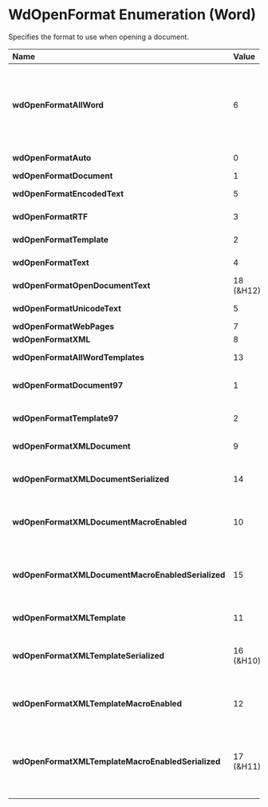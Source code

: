 
# WdOpenFormat Enumeration (Word)

Specifies the format to use when opening a document.



|**Name**|**Value**|**Description**|
|:-----|:-----|:-----|
|**wdOpenFormatAllWord**|6|A Microsoft Word format that is backward compatible with earlier versions of Word.|
|**wdOpenFormatAuto**|0|The existing format.|
|**wdOpenFormatDocument**|1|Word format.|
|**wdOpenFormatEncodedText**|5|Encoded text format.|
|**wdOpenFormatRTF**|3|Rich text format (RTF).|
|**wdOpenFormatTemplate**|2|As a Word template.|
|**wdOpenFormatText**|4|Unencoded text format.|
|**wdOpenFormatOpenDocumentText**|18 (&amp;H12)|OpenDocument Text format.|
|**wdOpenFormatUnicodeText**|5|Unicode text format.|
|**wdOpenFormatWebPages**|7|HTML format.|
|**wdOpenFormatXML**|8|XML format.|
|**wdOpenFormatAllWordTemplates**|13|Word template format.|
|**wdOpenFormatDocument97**|1|Microsoft Word 97 document format.|
|**wdOpenFormatTemplate97**|2|Word 97 template format.|
|**wdOpenFormatXMLDocument**|9|XML document format.|
|**wdOpenFormatXMLDocumentSerialized**|14|Open XML file format saved as a single XML file.|
|**wdOpenFormatXMLDocumentMacroEnabled**|10|XML document format with macros enabled.|
|**wdOpenFormatXMLDocumentMacroEnabledSerialized**|15|Open XML file format with macros enabled saved as a single XML file.|
|**wdOpenFormatXMLTemplate**|11|XML template format.|
|**wdOpenFormatXMLTemplateSerialized**|16 (&amp;H10)|Open XML template format saved as a XML single file.|
|**wdOpenFormatXMLTemplateMacroEnabled**|12|XML template format with macros enabled.|
|**wdOpenFormatXMLTemplateMacroEnabledSerialized**|17 (&amp;H11)|Open XML template format with macros enabled saved as a single XML file.|

